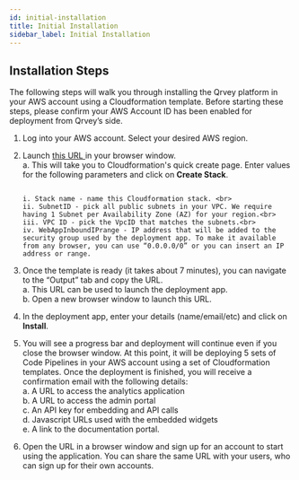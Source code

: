 ```yaml
---
id: initial-installation
title: Initial Installation
sidebar_label: Initial Installation
---
```

<div style={{textAlign: "justify"}}>

## Installation Steps

The following steps will walk you through installing the Qrvey platform in your AWS account using a Cloudformation template. Before starting these steps, please confirm your AWS Account ID has been enabled for deployment from Qrvey’s side.

1.  Log into your AWS account. Select your desired AWS region.

2.  Launch <a href="https://console.aws.amazon.com/cloudformation/home?region=us-east-1#/stacks/quickcreate?templateURL=https://qrvey-autodeployapp.s3.amazonaws.com/autodeployappCloudformation-enterprise-5.3.json&stackName=Qrvey-Deployment-Manager"> this URL </a> in your browser window. <br />
    a. This will take you to Cloudformation's quick create page. Enter values for the following parameters and click on **Create Stack**.<br />

    ```

    i. Stack name - name this Cloudformation stack. <br>
    ii. SubnetID - pick all public subnets in your VPC. We require having 1 Subnet per Availability Zone (AZ) for your region.<br>
    iii. VPC ID - pick the VpcID that matches the subnets.<br>
    iv. WebAppInboundIPrange - IP address that will be added to the security group used by the deployment app. To make it available from any browser, you can use “0.0.0.0/0” or you can insert an IP address or range.

    ```

3.  Once the template is ready (it takes about 7 minutes), you can navigate to the “Output” tab and copy the URL. <br />
    a. This URL can be used to launch the deployment app. <br />
    b. Open a new browser window to launch this URL.

4.  In the deployment app, enter your details (name/email/etc) and click on **Install**.

5.  You will see a progress bar and deployment will continue even if you close the browser window. At this point, it will be deploying 5 sets of Code Pipelines in your AWS account using a set of Cloudformation templates.
    Once the deployment is finished, you will receive a confirmation email with the following details: <br />
    a. A URL to access the analytics application<br />
    b. A URL to access the admin portal<br />
    c. An API key for embedding and API calls<br />
    d. Javascript URLs used with the embedded widgets<br />
    e. A link to the documentation portal.

6.  Open the URL in a browser window and sign up for an account to start using the application. You can share the same URL with your users, who can sign up for their own accounts.

</div>